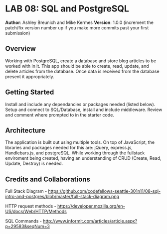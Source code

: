 # LAB 08: SQL and PostgreSQL

**Author**: Ashley Breunich and Mike Kermes
**Version**: 1.0.0 (increment the patch/fix version number up if you make more commits past your first submission)

## Overview
Working with PostgreSQL, create a database and store blog articles to be worked with in it. This app should be able to create, read, update, and delete articles from the database. Once data is received from the database present it appropriately.

## Getting Started
Install and include any dependancies or packages needed (listed below).
Setup and connect to SQL/Database, install and include middleware.
Review and comment where prompted to in the starter code.

## Architecture
The application is built out using multiple tools. On top of JavaScript, the libraries and packages needed for this are: jQuery, express.js, Handlebars.js, and postgreSQL. While working through the fullstack enviroment being created, having an understanding of CRUD (Create, Read, Update, Destroy) is needed. 


## Credits and Collaborations
Full Stack Diagram - https://github.com/codefellows-seattle-301n11/08-sql-intro-and-postgres/blob/master/full-stack-diagram.png

HTTP request methods -
https://developer.mozilla.org/en-US/docs/Web/HTTP/Methods

SQL Commands -
http://www.informit.com/articles/article.aspx?p=29583&seqNum=3